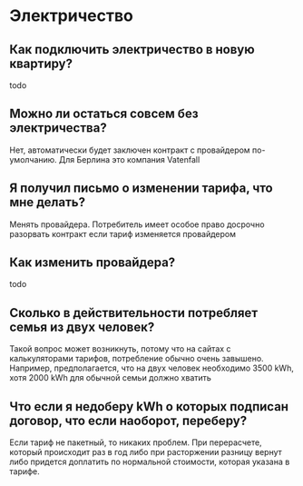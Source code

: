 # Электричество

## Как подключить электричество в новую квартиру?
todo

## Можно ли остаться совсем без электричества?
Нет, автоматически будет заключен контракт с провайдером по-умолчанию. Для Берлина это компания Vatenfall

## Я получил письмо о изменении тарифа, что мне делать?
Менять провайдера. Потребитель имеет особое право досрочно разорвать контракт если тариф изменяется провайдером

## Как изменить провайдера?
todo

## Сколько в действительности потребляет семья из двух человек?
Такой вопрос может возникнуть, потому что на сайтах с калькуляторами тарифов, потребление обычно очень завышено. 
Например, предполагается, что на двух человек необходимо 3500 kWh, хотя 2000 kWh для обычной семьи должно хватить

## Что если я недоберу kWh о которых подписан договор, что если наоборот, переберу?
Если тариф не пакетный, то никаких проблем. 
При перерасчете, который происходит раз в год либо при расторжении разницу вернут либо придется доплатить по нормальной стоимости, 
которая указана в тарифе.

